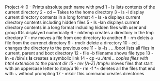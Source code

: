Project 4:
0 - Prints absolute path name with pwd
1 - ls lists contents of the current directory 
2 - cd ~ Takes to the  home directory
3 - ls -l display current directory contents in a long format
4 - ls -a displays current directory contents including hidden files 
5 - ls -lan displays current directory contents in a long format including hidden files with user and group IDs displayed numerically
6 - mktemp creates a directory in the tmp directory 
7 - mv moves a file from one directory to another
8 - rm delets a file from the currenct directory
9 - rmdir delete a directory
10 - cd .. changes the directory to the previous one
11 - ls -ls . .. /boot lists all files in current, parent and boot directory
12 - file -b filename shows file type 
13 - ln -s /bin/ls __ls__ creates a symbolic link
14 - cp -u *.html .. copies files with html extension to the parent dir
15 - mv [A-Z]* /tmp/u moves files that start with an uppercase letter  to /tmp/u
16 - rm -f *~ deletes all the files that end with ~ without prompting
17 - mkdir this command creates directories
